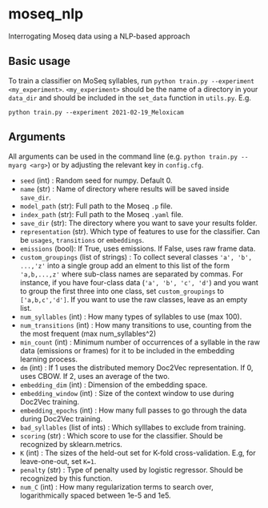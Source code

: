 # moseq_nlp
Interrogating Moseq data using a NLP-based approach

## Basic usage
To train a classifier on MoSeq syllables, run `python train.py --experiment <my_experiment>`. `<my_experiment>` should be the name of a directory in your `data_dir` and should be included in the `set_data` function in `utils.py`.  E.g. 

`python train.py --experiment 2021-02-19_Meloxicam`

## Arguments
All arguments can be used in the command line (e.g. `python train.py --myarg <arg>`) or by adjusting the relevant key in `config.cfg`.

* `seed` (int) : Random seed for numpy. Default 0.
* `name` (str) : Name of directory where results will be saved inside `save_dir`.
* `model_path` (str): Full path to the Moseq `.p` file.
* `index_path` (str): Full path to the Moseq `.yaml` file.
* `save_dir` (str): The directory where you want to save your results folder. 
* `representation` (str). Which type of features to use for the classifier. Can be `usages`, `transitions` or `embeddings`.
* `emissions` (bool): If True, uses emissions. If False, uses raw frame data. 
* `custom_groupings` (list of strings) : To collect several classes `'a', 'b', ...,'z'` into a single group add an elment to this list of the form `'a,b,...,z'` where sub-class names are separated by commas. For instance, if you have four-class data (`'a', 'b', 'c', 'd'`) and you want to group the first three into one class, set `custom_groupings` to `['a,b,c','d']`. If you want to use the raw classes, leave as an empty list.  
* `num_syllables` (int) : How many types of syllables to use (max 100).
* `num_transitions` (int) : How many transitions to use, counting from the the most frequent (max num_syllables^2)
* `min_count` (int) : Minimum number of occurrences of a syllable in the raw data (emissions or frames) for it to be included in the embedding learning process.
* `dm` (int) : If 1 uses the distributed memory Doc2Vec representation. If 0, uses CBOW. If 2, uses an average of the two. 
* `embedding_dim` (int) : Dimension of the embedding space.
* `embedding_window` (int) : Size of the context window to use during Doc2Vec training.
* `embedding_epochs` (int) : How many full passes to go through the data during Doc2Vec training.
* `bad_syllables` (list of ints) : Which sylllabes to exclude from training. 
* `scoring` (str) : Which score to use for the classifier. Should be recognized by sklearn.metrics.
* `K` (int) : The sizes of the held-out set for K-fold cross-validation. E.g, for leave-one-out, set `K=1`.
* `penalty` (str) : Type of penalty used by logistic regressor. Should be recognized by this function. 
* `num_C` (int) : How many regularization terms to search over, logarithmically spaced between 1e-5 and 1e5. 
